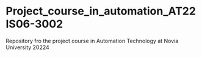 # Project_course_in_automation_AT22IS06-3002
 Repository fro the project course in Automation Technology at Novia University 20224

